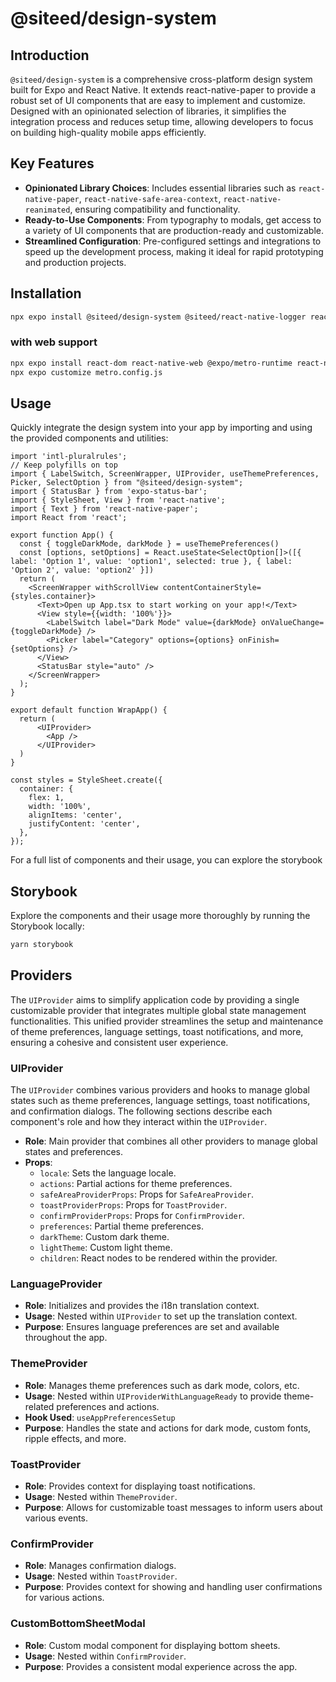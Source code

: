 # @siteed/design-system

## Introduction

`@siteed/design-system` is a comprehensive cross-platform design system built for Expo and React Native. It extends react-native-paper to provide a robust set of UI components that are easy to implement and customize. Designed with an opinionated selection of libraries, it simplifies the integration process and reduces setup time, allowing developers to focus on building high-quality mobile apps efficiently.

## Key Features

- **Opinionated Library Choices**: Includes essential libraries such as `react-native-paper`, `react-native-safe-area-context`, `react-native-reanimated`, ensuring compatibility and functionality.
- **Ready-to-Use Components**: From typography to modals, get access to a variety of UI components that are production-ready and customizable.
- **Streamlined Configuration**: Pre-configured settings and integrations to speed up the development process, making it ideal for rapid prototyping and production projects.

## Installation
```bash
npx expo install @siteed/design-system @siteed/react-native-logger react-native-paper react-native-safe-area-context @gorhom/bottom-sheet@5.0.0-alpha.11 react-native-gesture-handler @expo/vector-icons expo-localization react-native-reanimated react-native-screens react-native-vector-icons @react-navigation/native
```

### with web support
```bash
npx expo install react-dom react-native-web @expo/metro-runtime react-native-web
npx expo customize metro.config.js
```

## Usage

Quickly integrate the design system into your app by importing and using the provided components and utilities:

```tsx
import 'intl-pluralrules';
// Keep polyfills on top
import { LabelSwitch, ScreenWrapper, UIProvider, useThemePreferences, Picker, SelectOption } from "@siteed/design-system";
import { StatusBar } from 'expo-status-bar';
import { StyleSheet, View } from 'react-native';
import { Text } from 'react-native-paper';
import React from 'react';

export function App() {
  const { toggleDarkMode, darkMode } = useThemePreferences()
  const [options, setOptions] = React.useState<SelectOption[]>([{ label: 'Option 1', value: 'option1', selected: true }, { label: 'Option 2', value: 'option2' }])
  return (
    <ScreenWrapper withScrollView contentContainerStyle={styles.container}>
      <Text>Open up App.tsx to start working on your app!</Text>
      <View style={{width: '100%'}}>
        <LabelSwitch label="Dark Mode" value={darkMode} onValueChange={toggleDarkMode} />
        <Picker label="Category" options={options} onFinish={setOptions} />
      </View>
      <StatusBar style="auto" />
    </ScreenWrapper>
  );
}

export default function WrapApp() {
  return (
      <UIProvider>
        <App />
      </UIProvider>
  )
}

const styles = StyleSheet.create({
  container: {
    flex: 1,
    width: '100%',
    alignItems: 'center',
    justifyContent: 'center',
  },
});
```

For a full list of components and their usage, you can explore the storybook

## Storybook

Explore the components and their usage more thoroughly by running the Storybook locally:


```bash
yarn storybook
```


## Providers

The `UIProvider` aims to simplify application code by providing a single customizable provider that integrates multiple global state management functionalities. This unified provider streamlines the setup and maintenance of theme preferences, language settings, toast notifications, and more, ensuring a cohesive and consistent user experience.

### UIProvider

The `UIProvider` combines various providers and hooks to manage global states such as theme preferences, language settings, toast notifications, and confirmation dialogs. The following sections describe each component's role and how they interact within the `UIProvider`.

- **Role**: Main provider that combines all other providers to manage global states and preferences.
- **Props**:
  - `locale`: Sets the language locale.
  - `actions`: Partial actions for theme preferences.
  - `safeAreaProviderProps`: Props for `SafeAreaProvider`.
  - `toastProviderProps`: Props for `ToastProvider`.
  - `confirmProviderProps`: Props for `ConfirmProvider`.
  - `preferences`: Partial theme preferences.
  - `darkTheme`: Custom dark theme.
  - `lightTheme`: Custom light theme.
  - `children`: React nodes to be rendered within the provider.

### LanguageProvider

- **Role**: Initializes and provides the i18n translation context.
- **Usage**: Nested within `UIProvider` to set up the translation context.
- **Purpose**: Ensures language preferences are set and available throughout the app.

### ThemeProvider

- **Role**: Manages theme preferences such as dark mode, colors, etc.
- **Usage**: Nested within `UIProviderWithLanguageReady` to provide theme-related preferences and actions.
- **Hook Used**: `useAppPreferencesSetup`
- **Purpose**: Handles the state and actions for dark mode, custom fonts, ripple effects, and more.

### ToastProvider

- **Role**: Provides context for displaying toast notifications.
- **Usage**: Nested within `ThemeProvider`.
- **Purpose**: Allows for customizable toast messages to inform users about various events.

### ConfirmProvider

- **Role**: Manages confirmation dialogs.
- **Usage**: Nested within `ToastProvider`.
- **Purpose**: Provides context for showing and handling user confirmations for various actions.

### CustomBottomSheetModal

- **Role**: Custom modal component for displaying bottom sheets.
- **Usage**: Nested within `ConfirmProvider`.
- **Purpose**: Provides a consistent modal experience across the app.
